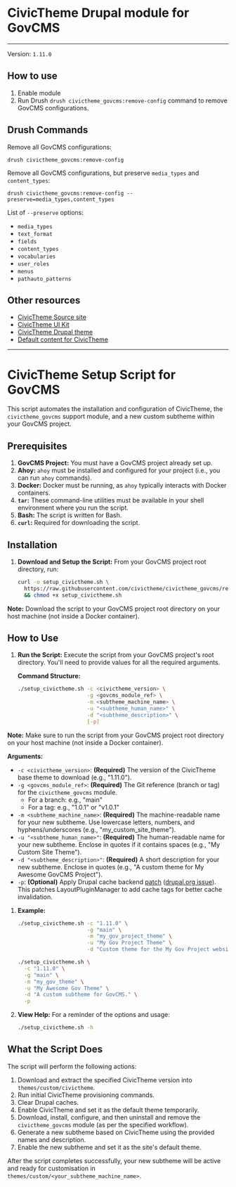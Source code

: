 # CivicTheme Drupal module for GovCMS

----

Version: `1.11.0`

## How to use

1. Enable module
2. Run Drush `drush civictheme_govcms:remove-config` command to remove GovCMS
   configurations.

## Drush Commands

Remove all GovCMS configurations:

    drush civictheme_govcms:remove-config

Remove all GovCMS configurations, but preserve `media_types`
and `content_types`:

    drush civictheme_govcms:remove-config --preserve=media_types,content_types

List of `--preserve` options:

- `media_types`
- `text_format`
- `fields`
- `content_types`
- `vocabularies`
- `user_roles`
- `menus`
- `pathauto_patterns`

## Other resources

- [CivicTheme Source site](https://github.com/civictheme/monorepo-drupal)
- [CivicTheme UI Kit](https://github.com/civictheme/uikit)
- [CivicTheme Drupal theme](https://github.com/civictheme/civictheme)
- [Default content for CivicTheme](https://github.com/civictheme/civictheme_content)

---

# CivicTheme Setup Script for GovCMS

This script automates the installation and configuration of CivicTheme, the `civictheme_govcms` support module, and a new custom subtheme within your GovCMS project.

## Prerequisites

1. **GovCMS Project:** You must have a GovCMS project already set up.
2. **Ahoy:** `ahoy` must be installed and configured for your project (i.e., you can run `ahoy` commands).
3. **Docker:** Docker must be running, as `ahoy` typically interacts with Docker containers.
4. **`tar`:** These command-line utilities must be available in your shell environment where you run the script.
5. **Bash:** The script is written for Bash.
6. **`curl`:** Required for downloading the script.

## Installation

1. **Download and Setup the Script:**
   From your GovCMS project root directory, run:
   ```bash
   curl -o setup_civictheme.sh \
     https://raw.githubusercontent.com/civictheme/civictheme_govcms/refs/heads/main/scripts/setup_civictheme.sh \
     && chmod +x setup_civictheme.sh
   ```

**Note:** Download the script to your GovCMS project root directory on your host machine (not inside a Docker container).

## How to Use

1. **Run the Script:**
   Execute the script from your GovCMS project's root directory. You'll need to provide values for all the required arguments.

   **Command Structure:**
   ```bash
   ./setup_civictheme.sh -c <civictheme_version> \
                         -g <govcms_module_ref> \
                         -m <subtheme_machine_name> \
                         -u "<subtheme_human_name>" \
                         -d "<subtheme_description>" \
                         [-p]
   ```

**Note:** Make sure to run the script from your GovCMS project root directory on your host machine (not inside a Docker container).

   **Arguments:**

   - `-c <civictheme_version>`: **(Required)** The version of the CivicTheme base theme to download (e.g., "1.11.0").
   - `-g <govcms_module_ref>`: **(Required)** The Git reference (branch or tag) for the `civictheme_govcms` module.
     - For a branch: e.g., "main"
     - For a tag: e.g., "1.0.1" or "v1.0.1"
   - `-m <subtheme_machine_name>`: **(Required)** The machine-readable name for your new subtheme. Use lowercase letters, numbers, and hyphens/underscores (e.g., "my_custom_site_theme").
   - `-u "<subtheme_human_name>"`: **(Required)** The human-readable name for your new subtheme. Enclose in quotes if it contains spaces (e.g., "My Custom Site Theme").
   - `-d "<subtheme_description>"`: **(Required)** A short description for your new subtheme. Enclose in quotes (e.g., "A custom theme for My Awesome GovCMS Project").
   - `-p`: **(Optional)** Apply Drupal cache backend [patch](https://www.drupal.org/files/issues/2023-07-16/3204271-20-missing-layout-exception.patch) ([drupal.org issue](https://www.drupal.org/node/3204271)). This patches LayoutPluginManager to add cache tags for better cache invalidation.

1. **Example:**

   ```bash
   ./setup_civictheme.sh -c "1.11.0" \
                         -g "main" \
                         -m "my_gov_project_theme" \
                         -u "My Gov Project Theme" \
                         -d "Custom theme for the My Gov Project website on GovCMS."
   ```

   ```bash
   ./setup_civictheme.sh \
     -c "1.11.0" \
     -g "main" \
     -m "my_gov_theme" \
     -u "My Awesome Gov Theme" \
     -d "A custom subtheme for GovCMS." \
     -p
   ```

2. **View Help:**
   For a reminder of the options and usage:
   ```bash
   ./setup_civictheme.sh -h
   ```

## What the Script Does

The script will perform the following actions:
1. Download and extract the specified CivicTheme version into `themes/custom/civictheme`.
2. Run initial CivicTheme provisioning commands.
3. Clear Drupal caches.
4. Enable CivicTheme and set it as the default theme temporarily.
5. Download, install, configure, and then uninstall and remove the `civictheme_govcms` module (as per the specified workflow).
6. Generate a new subtheme based on CivicTheme using the provided names and description.
7. Enable the new subtheme and set it as the site's default theme.

After the script completes successfully, your new subtheme will be active and ready for customisation in `themes/custom/<your_subtheme_machine_name>`.
